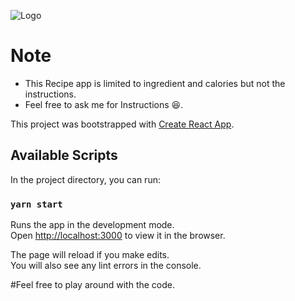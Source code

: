 ![Logo](https://user-images.githubusercontent.com/62325347/79120334-409d7b00-7db0-11ea-9e82-79e2a4cedb25.png)

# Note

  - This Recipe app is limited to ingredient and calories but not the instructions.
  - Feel free to ask me for Instructions 😆. 

This project was bootstrapped with [Create React App](https://github.com/facebook/create-react-app).

## Available Scripts

In the project directory, you can run:

### `yarn start`

Runs the app in the development mode.<br />
Open [http://localhost:3000](http://localhost:3000) to view it in the browser.

The page will reload if you make edits.<br />
You will also see any lint errors in the console.


#Feel free to play around with the code.
